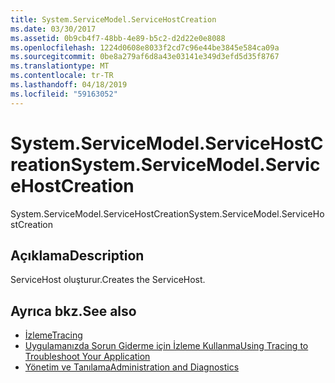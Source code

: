 ```yaml
---
title: System.ServiceModel.ServiceHostCreation
ms.date: 03/30/2017
ms.assetid: 0b9cb4f7-48bb-4e89-b5c2-d2d22e0e8088
ms.openlocfilehash: 1224d0608e8033f2cd7c96e44be3845e584ca09a
ms.sourcegitcommit: 0be8a279af6d8a43e03141e349d3efd5d35f8767
ms.translationtype: MT
ms.contentlocale: tr-TR
ms.lasthandoff: 04/18/2019
ms.locfileid: "59163052"
---
```

# <a name="systemservicemodelservicehostcreation"></a><span data-ttu-id="89b68-102">System.ServiceModel.ServiceHostCreation</span><span class="sxs-lookup"><span data-stu-id="89b68-102">System.ServiceModel.ServiceHostCreation</span></span>
<span data-ttu-id="89b68-103">System.ServiceModel.ServiceHostCreation</span><span class="sxs-lookup"><span data-stu-id="89b68-103">System.ServiceModel.ServiceHostCreation</span></span>  
  
## <a name="description"></a><span data-ttu-id="89b68-104">Açıklama</span><span class="sxs-lookup"><span data-stu-id="89b68-104">Description</span></span>  
 <span data-ttu-id="89b68-105">ServiceHost oluşturur.</span><span class="sxs-lookup"><span data-stu-id="89b68-105">Creates the ServiceHost.</span></span>  
  
## <a name="see-also"></a><span data-ttu-id="89b68-106">Ayrıca bkz.</span><span class="sxs-lookup"><span data-stu-id="89b68-106">See also</span></span>

- [<span data-ttu-id="89b68-107">İzleme</span><span class="sxs-lookup"><span data-stu-id="89b68-107">Tracing</span></span>](../../../../../docs/framework/wcf/diagnostics/tracing/index.md)
- [<span data-ttu-id="89b68-108">Uygulamanızda Sorun Giderme için İzleme Kullanma</span><span class="sxs-lookup"><span data-stu-id="89b68-108">Using Tracing to Troubleshoot Your Application</span></span>](../../../../../docs/framework/wcf/diagnostics/tracing/using-tracing-to-troubleshoot-your-application.md)
- [<span data-ttu-id="89b68-109">Yönetim ve Tanılama</span><span class="sxs-lookup"><span data-stu-id="89b68-109">Administration and Diagnostics</span></span>](../../../../../docs/framework/wcf/diagnostics/index.md)
